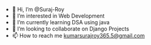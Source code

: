 - 👋 Hi, I’m @Suraj-Roy
- 👀 I’m interested in Web Development
- 🌱 I’m currently learning DSA using java
- 💞️ I’m looking to collaborate on Django Projects
- 📫 How to reach me kumarsurajroy365.5@gmail.com

<!---
Suraj-Roy/Suraj-Roy is a ✨ special ✨ repository because its `README.md` (this file) appears on your GitHub profile.
You can click the Preview link to take a look at your changes.
--->
